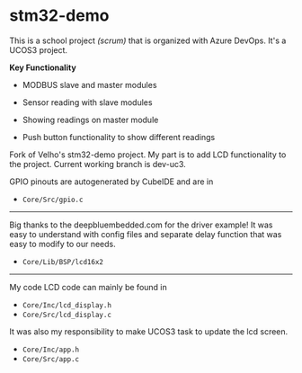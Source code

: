 # stm32-demo
This is a school project *(scrum)* that is organized with Azure DevOps. It's a UCOS3 project.

**Key Functionality**
- MODBUS slave and master modules

- Sensor reading with slave modules
- Showing readings on master module
- Push button functionality to show different readings


Fork of Velho's stm32-demo project.
My part is to add LCD functionality to the project.
Current working branch is dev-uc3.


GPIO pinouts are autogenerated by CubeIDE and are in

- ```Core/Src/gpio.c```

---
Big thanks to the deepbluembedded.com for the driver example!
It was easy to understand with config files and separate delay function
that was easy to modify to our needs.

- ```Core/Lib/BSP/lcd16x2```

---
My code LCD code can mainly be found in

- ```Core/Inc/lcd_display.h```
- ```Core/Src/lcd_display.c```

It was also my responsibility to make UCOS3 task to update the lcd screen.

- ```Core/Inc/app.h```
- ```Core/Src/app.c```
